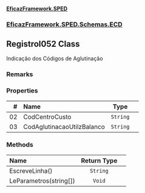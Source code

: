 #### [EficazFramework.SPED](EficazFrameworkSPED.md 'EficazFramework SPED')
### [EficazFramework.SPED.Schemas.ECD](EficazFramework.SPED.Schemas.ECD.md 'EficazFramework.SPED.Schemas.ECD')

## RegistroI052 Class

Indicação dos Códigos de Aglutinação

### Remarks
### Properties

| # | Name | Type | |
| ---: | :--- | :---: | :--- |
| 02 | CodCentroCusto | `String` |  |
| 03 | CodAglutinacaoUtilzBalanco | `String` |  |
### Methods

| Name | Return Type | |
| :--- | :---: | :--- |
| EscreveLinha() | `String` |  |
| LeParametros(string[]) | `Void` |  |

